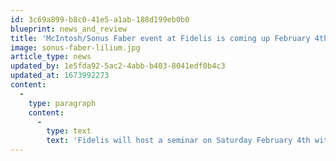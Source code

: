 ```yaml
---
id: 3c69a899-b8c0-41e5-a1ab-188d199eb0b0
blueprint: news_and_review
title: 'McIntosh/Sonus Faber event at Fidelis is coming up February 4th 2023!'
image: sonus-faber-lilium.jpg
article_type: news
updated_by: 1e5fda92-5ac2-4abb-b403-8041edf0b4c3
updated_at: 1673992273
content:
  -
    type: paragraph
    content:
      -
        type: text
        text: 'Fidelis will host a seminar on Saturday February 4th with sessions at 1:00 and 3:30. The presenter will be William Kline, Global Training Manager for the McIntosh Group. William will be presenting the brand new McIntosh MC451 hybrid amplifiers along with the spectacular Sonus Faber Lilium speakers. Seating will be limited and we kindly request an RSVP for all attendees. Refreshments will be provided and there will be drawings for some exciting door prizes! We look forward to seeing everyone there and touring the world of McIntosh and Sonus Faber.'
---
```

